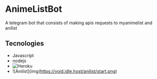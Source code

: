 # AnimeListBot
A telegram bot that consists of making apis requests to myanimelist and anilist

## Tecnologies
- Javascript
- nodejs
- ![Heroku](https://img.shields.io/badge/heroku-%23430098.svg?style=for-the-badge&logo=heroku&logoColor=white)
- ![Anilist](img(https://void.idle.host/anilist/start.png)
